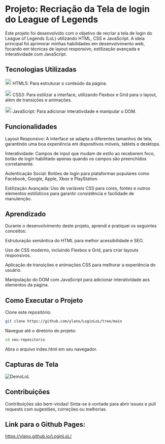 # Projeto: Recriação da Tela de login do League of Legends
Este projeto foi desenvolvido com o objetivo de recriar a tela de login do League of Legends (LoL) utilizando HTML, CSS e JavaScript. A ideia principal foi aprimorar minhas habilidades em desenvolvimento web, focando em técnicas de layout responsivo, estilização avançada e interatividade com JavaScript.

## Tecnologias Utilizadas

<img src="https://cdn.jsdelivr.net/gh/devicons/devicon@latest/icons/html5/html5-original.svg" height="20" width="20" /> HTML5: Para estruturar o conteúdo da página.

<img src="https://cdn.jsdelivr.net/gh/devicons/devicon@latest/icons/css3/css3-original.svg" height="20" width="20" /> CSS3: Para estilizar a interface, utilizando Flexbox e Grid para o layout, além de transições e animações.

<img src="https://cdn.jsdelivr.net/gh/devicons/devicon@latest/icons/javascript/javascript-original.svg" height="20" width="20" /> JavaScript: Para adicionar interatividade e manipular o DOM.

## Funcionalidades
Layout Responsivo: A interface se adapta a diferentes tamanhos de tela, garantindo uma boa experiência em dispositivos móveis, tablets e desktops.

Interatividade: Campos de input que mudam de estilo ao receberem foco, botão de login habilitado apenas quando os campos são preenchidos corretamente.

Autenticação Social: Botões de login para plataformas populares como Facebook, Google, Apple, Xbox e PlayStation.

Estilização Avançada: Uso de variáveis CSS para cores, fontes e outros elementos estilísticos para garantir consistência e facilidade de manutenção.

## Aprendizado
Durante o desenvolvimento deste projeto, aprendi e pratiquei os seguintes conceitos:

Estruturação semântica do HTML para melhor acessibilidade e SEO.

Uso de CSS moderno, incluindo Flexbox e Grid, para criar layouts responsivos.

Aplicação de transições e animações CSS para melhorar a experiência do usuário.

Manipulação do DOM com JavaScript para adicionar interatividade aos elementos da página.

## Como Executar o Projeto
Clone este repositório:
```bash
git clone https://github.com/ylano/LoginLoL/tree/main
```
Navegue até o diretório do projeto:
```bash
cd seu-repositorio
```
Abra o arquivo index.html em seu navegador.

## Capturas de Tela
![DemoLoL](https://github.com/ylano/LoginLoL/assets/137581500/2e8bfb93-52e3-4f1d-9626-f4496ead658f)

## Contribuições
Contribuições são bem-vindas! Sinta-se à vontade para abrir issues e pull requests com sugestões, correções ou melhorias.

## Link para o Github Pages:
<a href="https://ylano.github.io/LoginLoL/" target="blank">https://ylano.github.io/LoginLoL/</a>

